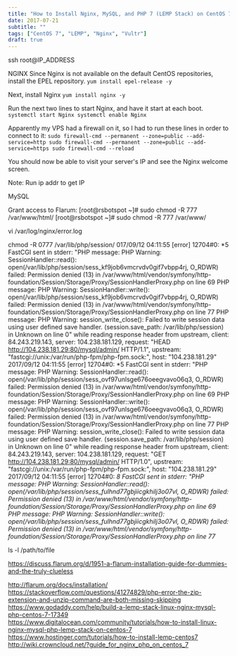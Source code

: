 ```yaml
---
title: "How to Install Nginx, MySQL, and PHP 7 (LEMP Stack) on CentOS 7"
date: 2017-07-21
subtitle: ""
tags: ["CentOS 7", "LEMP", "Nginx", "Vultr"]
draft: true
---
```


ssh root@IP_ADDRESS

NGINX
Since Nginx is not available on the default CentOS repositories, install the EPEL repository.
`yum install epel-release -y`

Next, install Nginx
`yum install nginx -y`


Run the next two lines to start Nginx, and have it start at each boot.
`systemctl start Nginx
 systemctl enable Nginx`

 Apparently my VPS had a firewall on it, so I had to run these lines in order to connect to it:
`sudo firewall-cmd --permanent --zone=public --add-service=http
sudo firewall-cmd --permanent --zone=public --add-service=https
sudo firewall-cmd --reload`

You should now be able to visit your server's IP and see the Nginx welcome screen.

Note: Run ip addr to get IP

MySQL



Grant access to Flarum:
[root@rsbotspot ~]# sudo chmod -R 777 /var/www/html/
[root@rsbotspot ~]# sudo chmod -R 777 /var/www/

vi /var/log/nginx/error.log

chmod -R 0777 /var/lib/php/session/
017/09/12 04:11:55 [error] 12704#0: *5 FastCGI sent in stderr: "PHP message: PHP Warning:  SessionHandler::read(): open(/var/lib/php/session/sess_kf9job6vmcrvdv0gif7vbpp4rj, O_RDWR) failed: Permission denied (13) in /var/www/html/vendor/symfony/http-foundation/Session/Storage/Proxy/SessionHandlerProxy.php on line 69
PHP message: PHP Warning:  SessionHandler::write(): open(/var/lib/php/session/sess_kf9job6vmcrvdv0gif7vbpp4rj, O_RDWR) failed: Permission denied (13) in /var/www/html/vendor/symfony/http-foundation/Session/Storage/Proxy/SessionHandlerProxy.php on line 77
PHP message: PHP Warning:  session_write_close(): Failed to write session data using user defined save handler. (session.save_path: /var/lib/php/session) in Unknown on line 0" while reading response header from upstream, client: 84.243.219.143, server: 104.238.181.129, request: "HEAD http://104.238.181.29:80/mysql/admin/ HTTP/1.1", upstream: "fastcgi://unix:/var/run/php-fpm/php-fpm.sock:", host: "104.238.181.29"
2017/09/12 04:11:55 [error] 12704#0: *5 FastCGI sent in stderr: "PHP message: PHP Warning:  SessionHandler::read(): open(/var/lib/php/session/sess_ovf97unlsge676oeegvavo06q3, O_RDWR) failed: Permission denied (13) in /var/www/html/vendor/symfony/http-foundation/Session/Storage/Proxy/SessionHandlerProxy.php on line 69
PHP message: PHP Warning:  SessionHandler::write(): open(/var/lib/php/session/sess_ovf97unlsge676oeegvavo06q3, O_RDWR) failed: Permission denied (13) in /var/www/html/vendor/symfony/http-foundation/Session/Storage/Proxy/SessionHandlerProxy.php on line 77
PHP message: PHP Warning:  session_write_close(): Failed to write session data using user defined save handler. (session.save_path: /var/lib/php/session) in Unknown on line 0" while reading response header from upstream, client: 84.243.219.143, server: 104.238.181.129, request: "GET http://104.238.181.29:80/mysql/admin/ HTTP/1.0", upstream: "fastcgi://unix:/var/run/php-fpm/php-fpm.sock:", host: "104.238.181.29"
2017/09/12 04:11:55 [error] 12704#0: *8 FastCGI sent in stderr: "PHP message: PHP Warning:  SessionHandler::read(): open(/var/lib/php/session/sess_fulhnd77gbjiicgkhilj3o07vl, O_RDWR) failed: Permission denied (13) in /var/www/html/vendor/symfony/http-foundation/Session/Storage/Proxy/SessionHandlerProxy.php on line 69
PHP message: PHP Warning:  SessionHandler::write(): open(/var/lib/php/session/sess_fulhnd77gbjiicgkhilj3o07vl, O_RDWR) failed: Permission denied (13) in /var/www/html/vendor/symfony/http-foundation/Session/Storage/Proxy/SessionHandlerProxy.php on line 77*


ls -l /path/to/file

https://discuss.flarum.org/d/1951-a-flarum-installation-guide-for-dummies-and-the-truly-clueless



http://flarum.org/docs/installation/
https://stackoverflow.com/questions/41274829/php-error-the-zip-extension-and-unzip-command-are-both-missing-skipping
https://www.godaddy.com/help/build-a-lemp-stack-linux-nginx-mysql-php-centos-7-17349
https://www.digitalocean.com/community/tutorials/how-to-install-linux-nginx-mysql-php-lemp-stack-on-centos-7
https://www.hostinger.com/tutorials/how-to-install-lemp-centos7
http://wiki.crowncloud.net/?guide_for_nginx_php_on_centos_7
